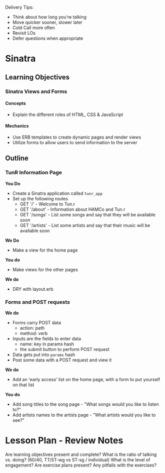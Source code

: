 Delivery Tips:

* Think about how long you're talking
* Move quicker sooner, slower later
* Cold Call more often
* Revisit LOs
* Defer questions when appropriate

# Sinatra

## Learning Objectives

### Sinatra Views and Forms

#### Concepts

* Explain the different roles of HTML, CSS & JavaScript

#### Mechanics

* Use ERB templates to create dynamic pages and render views
* Utilize forms to allow users to send information to the server

## Outline

### TunR Information Page

**You Do**

* Create a Sinatra application called `tunr_app`
* Set up the following routes
  * GET '/' - Welcome to Tun.r
  * GET '/about' - Information about HAMCo and Tun.r
  * GET '/songs' - List some songs and say that they will be available soon
  * GET '/artists' - List some artists and say that their music will be available soon

**We Do**

* Make a view for the home page

**You do**

* Make views for the other pages

**We do**

* DRY with layout.erb

### Forms and POST requests

**We do**

* Forms carry POST data
	* action: path
	* method: verb
* Inputs are the fields to enter data
	* name: key in params hash
	* the submit button to perform POST request
* Data gets put into `params` hash
* Post some data with a POST request and view it

**We do**

* Add an 'early access' list on the home page, with a form to put yourself on that list

**You do**

* Add song titles to the song page - "What songs would you like to listen to?"
* Add artists names to the artists page - "What artists would you like to see?"

# Lesson Plan - Review Notes

Are learning objectives present and complete?
What is the ratio of talking vs. doing? (60/40, TT/ST-wg vs ST-sg / individual)
What is the level of engagement?
Are exercise plans present?
Any pitfalls with the exercises?
